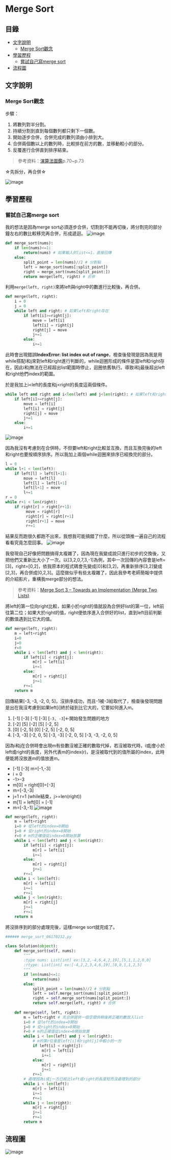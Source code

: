 # Merge Sort
## 目錄
* [文字說明](https://github.com/HTY62006/MyLearningNote/blob/master/HW2/Merge_Sort_%E6%B5%81%E7%A8%8B%E5%9C%96%E3%80%81%E5%AD%B8%E7%BF%92%E6%AD%B7%E7%A8%8B%E8%88%87%E6%96%87%E5%AD%97%E8%AA%AA%E6%98%8E.md#%E6%96%87%E5%AD%97%E8%AA%AA%E6%98%8E)
  * [Merge Sort觀念](https://github.com/HTY62006/MyLearningNote/blob/master/HW2/Merge_Sort_%E6%B5%81%E7%A8%8B%E5%9C%96%E3%80%81%E5%AD%B8%E7%BF%92%E6%AD%B7%E7%A8%8B%E8%88%87%E6%96%87%E5%AD%97%E8%AA%AA%E6%98%8E.md#merge-sort%E8%A7%80%E5%BF%B5)
* [學習歷程](https://github.com/HTY62006/MyLearningNote/blob/master/HW2/Merge_Sort_%E6%B5%81%E7%A8%8B%E5%9C%96%E3%80%81%E5%AD%B8%E7%BF%92%E6%AD%B7%E7%A8%8B%E8%88%87%E6%96%87%E5%AD%97%E8%AA%AA%E6%98%8E.md#%E5%AD%B8%E7%BF%92%E6%AD%B7%E7%A8%8B)
  * [嘗試自己寫merge sort](https://github.com/HTY62006/MyLearningNote/blob/master/HW2/Merge_Sort_%E6%B5%81%E7%A8%8B%E5%9C%96%E3%80%81%E5%AD%B8%E7%BF%92%E6%AD%B7%E7%A8%8B%E8%88%87%E6%96%87%E5%AD%97%E8%AA%AA%E6%98%8E.md#%E5%98%97%E8%A9%A6%E8%87%AA%E5%B7%B1%E5%AF%ABmerge-sort)
* [流程圖](https://github.com/HTY62006/MyLearningNote/blob/master/HW2/Merge_Sort_%E6%B5%81%E7%A8%8B%E5%9C%96%E3%80%81%E5%AD%B8%E7%BF%92%E6%AD%B7%E7%A8%8B%E8%88%87%E6%96%87%E5%AD%97%E8%AA%AA%E6%98%8E.md#%E6%B5%81%E7%A8%8B%E5%9C%96)
## 文字說明
### Merge Sort觀念
步驟：
1. 將數列對半分割。
2. 持續分割到直到每個數列都只剩下一個數。
3. 開始逐步合併，合併完成的數列須由小排到大。
4. 合併兩個數以上的數列時，比較排在前方的數，並移動較小的部分。
5. 反覆進行合併直到排序結束。
> 參考資料：[演算法圖鑑](https://www.books.com.tw/products/0010771263)p.70~p.73

☆先拆分，再合併☆

![image](https://images.plurk.com/4k4d6k74pXge9a0LLcSqqn.png)
## 學習歷程
### 嘗試自己寫merge sort
我的想法是因為merge sort必須逐步合併，切割到不能再切後，將分割完的部分鐘左右的數比較移完再合併，形成遞迴。
![image](https://images.plurk.com/7E37W8EnuOeWl6NL06LDDi.png)

```Python
def merge_sort(nums):
    if len(nums)<=1:
        return(nums) # 如果輸入的list<=1，直接回傳
    else:
        split_point = len(nums)//2 # 分割點
        left = merge_sort(nums[:split_point])
        right = merge_sort(nums[split_point:])
        return merge(left, right) # 合併
 ```
利用`merge(left, right)`來將left與right中的數進行比較後，再合併。
```Python
def merge(left, right):
    i = 0
    j = 0
    while left and right: # 如果left和right存在
        if left[i]>=right[j]:
            move = left[i]
            left[i] = right[j]
            right[j] = move
            j+=1
        else:
            i+=1
```
此時會出現錯誤**IndexError: list index out of range**，檢查後發現是因為我是用while搭配i和j來對left和right進行判斷的，while迴圈形成的條件是當left和right存在，因此i和j無法在已經超出list範圍時停止，迴圈依舊執行。導致i和j最後超出left和right他們index的範圍。

於是我加上i<left的長度和j<right的長度這兩個條件。
```Python
while left and right and i<len(left) and j<len(right): # 如果left和right存在
    if left[i]>=right[j]:
        move = left[i]
        left[i] = right[j]
        right[j] = move
        j+=1
    else:
        i+=1
```
![image](https://images.plurk.com/6g4kWS8T1KMnG63XByu03q.png)

因為我沒有考慮到在合併時，不但要left和right比較並互換，而且互換完後的left和right也要按順序排序。所以我加上兩個while迴圈來排序已經換完的部分。
```Python
l = 0
while l+1 < len(left):
    if left[l] > left[l+1]:
        move = left[l]
        left[l] = left[l+1]
        left[l+1] = move
        l+=1
r = 0
while r+1 < len(right):
    if right[r] > right[r+1]:
         move = right[r]
         right[r] = right[r+1]
         right[r+1] = move
         r+=1
```
結果反而跑很久都跑不出來，我想我可能搞錯了什麼，所以從頭推一遍自己的流程看看究竟怎麼回事。
![image](https://images.plurk.com/Be5KAsOMfLkGSF6yqp57s.png)

我發現自己好像把問題搞得太複雜了，因為現在我變成說只進行初步的交換後，又把他們又重新比大小了一次。以[3,2,0,7,3,-1]為例，其中一次回傳的內容會是left=[3]，right=[0,2]，依我原本的程式碼會先變成[0]和[3,2]，再重新排序[3,2]變成[2,3]，再合併成[0,2,3]。這麼做似乎有些太複雜了，因此我參考老師簡報中提供的介紹影片，重構我merge部分的想法。
> 參考資料：[Merge Sort 3 – Towards an Implementation (Merge Two Lists)](https://www.youtube.com/watch?v=s8kQm8yhZ8U)

將left的第一位向right比較，如果小於right的值就設為合併好list的第一位，left前往第二位；如果大於right的值，right便依序進入合併好的list，直到left目前判斷的數值遇到比它大的值。
```Python
def merge(left, right):
    m = left+right
    i=0
    j=0
    r=0
    while i < len(left) and j < len(right): 
        if left[i] < right[j]: 
            m[r] = left[i] 
            i+=1
        else: 
            m[r] = right[j] 
            j+=1
        r+=1
    return m
```
回傳結果[-3, -3, -2, 0, 5]，沒排序成功，而且-1被-3給取代了，檢查後發現問題是出在我沒考慮到如果left[i]終於碰到比它大的，它要如何進入m。
1. [-1] [-3]
   [-1] [-3] [`-3, -3`]←開始發生問題的地方
2. [-2] [5]
   [-2] [5] [-2, 5]
3. [0] [-2, 5]
   [0] [-2, 5] [-2, 0, 5]
4. [-3, -3] [-2, 0, 5]
   [-3, -3] [-2, 0, 5] [-3, -3, -2, 0, 5]

因為i和j在合併時會出現m有些數沒被正確的數取代掉，若沒被取代時，i或j會小於left或right的長度，另外代表m的index(r)，是沒被取代到的值所屬的index，此時便能將沒放進m的值放進m。
* [-1] [-3] m=[-1,-3]
* i = 0
* -1>-3
* m[0] = right[0]=[-3]
* m=[-3,-3]
* j=1 r=1 (while結束，j>=len(right))
* m[1] = left[0] = [-1]
* m=[-3,-1]
![image](https://images.plurk.com/K9ATGNjPWwsdJtGb1eZbc.jpg)
```Python
def merge(left, right):
    m = left+right
    i=0 # 從left的index=0開始
    j=0 # 從right的index=0開始
    r=0 # m的正確值從index=0開始放置
    while i < len(left) and j < len(right): 
        if left[i] < right[j]: 
            m[r] = left[i] 
            i+=1
        else: 
            m[r] = right[j] 
            j+=1
        r+=1
    while i < len(left):
        m[r] = left[i]
        i+=1
        r+=1
    while j < len(right):
        m[r] = right[j]
        j+=1
        r+=1
    return m
```
將沒排序到的部分處理完後，這樣merge sort就完成了。
```Python
###### merge_sort_06170232.py

class Solution(object):
    def merge_sort(self, nums):
        """
        :type nums: List[int] ex:[3,2,-4,6,4,2,19],[5,1,1,2,0,0]
        :rtype: List[int] ex:[-4,2,2,3,4,6,19],[0,0,1,1,2,5]
        """
        if len(nums)<=1:
            return(nums)
        else:
            split_point = len(nums)//2 # 分割點
            left = self.merge_sort(nums[:split_point])
            right = self.merge_sort(nums[split_point:])
            return self.merge(left, right) # 合併
        
    def merge(self, left, right):
        m = left+right # 先合併提供一個空間供稍後將正確的數放入list
        i=0 # 從left的index=0開始
        j=0 # 從right的index=0開始
        r=0 # m的正確值從index=0開始放置
        while i < len(left) and j < len(right): 
            # m的第r位會是left[i]和right[j]中較小的一方
            if left[i] < right[j]: 
                m[r] = left[i] 
                i+=1
            else: 
                m[r] = right[j] 
                j+=1
            r+=1
        # 處理因為i或j一方已經比left或right的長度短而沒處理到的部分
        while i < len(left):
            m[r] = left[i]
            i+=1
            r+=1
        while j < len(right):
            m[r] = right[j]
            j+=1
            r+=1
        return m 
```
## 流程圖                
![image](https://images.plurk.com/3AXl9LYfEpADufAvLD6KYc.png)
